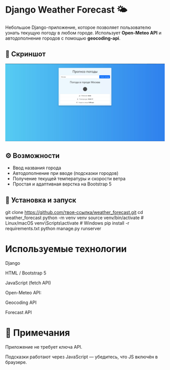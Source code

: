 # Django Weather Forecast 🌤️

Небольшое Django-приложение, которое позволяет пользователю узнать текущую погоду в любом городе. Использует **Open-Meteo API** и автодополнение городов с помощью **geocoding-api**.

## 📸 Скриншот

![Пример интерфейса](screen.jpg)

## ⚙️ Возможности

- Ввод названия города
- Автодополнение при вводе (подсказки городов)
- Получение текущей температуры и скорости ветра
- Простая и адаптивная верстка на Bootstrap 5

## 🚀 Установка и запуск


git clone https://github.com/твоя-ссылка/weather_forecast.git
cd weather_forecast
python -m venv venv
source venv/bin/activate  # Linux/macOS
venv\Scripts\activate     # Windows
pip install -r requirements.txt
python manage.py runserver

# Используемые технологии

Django

HTML / Bootstrap 5

JavaScript (fetch API)

Open-Meteo API:

Geocoding API

Forecast API

# 📌 Примечания

Приложение не требует ключа API.

Подсказки работают через JavaScript — убедитесь, что JS включён в браузере.


